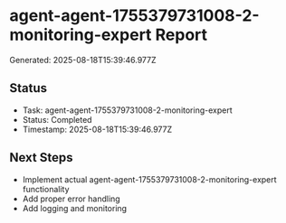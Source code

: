 # agent-agent-1755379731008-2-monitoring-expert Report

Generated: 2025-08-18T15:39:46.977Z

## Status
- Task: agent-agent-1755379731008-2-monitoring-expert
- Status: Completed
- Timestamp: 2025-08-18T15:39:46.977Z

## Next Steps
- Implement actual agent-agent-1755379731008-2-monitoring-expert functionality
- Add proper error handling
- Add logging and monitoring
